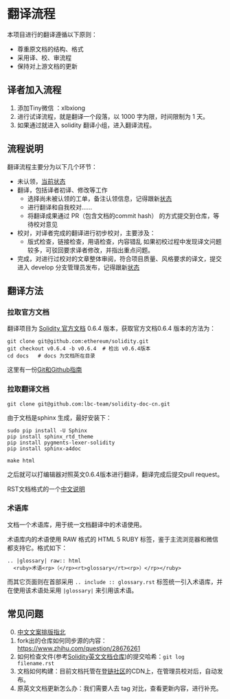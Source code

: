 翻译流程
==================

本项目进行的翻译遵循以下原则：

- 尊重原文档的结构、格式
- 采用译、校、审流程
- 保持对上游文档的更新

## 译者加入流程

1. 添加Tiny微信 ：xlbxiong
2. 进行试译流程，就是翻译一个段落，以 1000 字为限，时间限制为 1 天。
3. 如果通过就进入 solidity 翻译小组，进入翻译流程。


## 流程说明

翻译流程主要分为以下几个环节：
- 未认领，[当前状态](status_cn.md)
- 翻译，包括译者初译、修改等工作
	- 选择尚未被认领的工单，备注认领信息，记得跟新[状态](status_cn.md)
	- 进行翻译和自我校对……
	- 将翻译成果通过 PR（包含文档的commit hash） 的方式提交到仓库，等待校对意见
- 校对，对译者完成的翻译进行初步校对，主要涉及：
	- 版式检查，链接检查，用语检查，内容错乱
  如果初校过程中发现译文问题较多，可驳回要求译者修改，并指出重点问题。
- 完成，对进行过校对的文章整体审阅，符合项目质量、风格要求的译文，提交进入 develop 分支管理员发布，记得跟新[状态](status_cn.md)


## 翻译方法

### 拉取官方文档
翻译项目为 [Solidity 官方文档](https://github.com/ethereum/solidity/) 0.6.4 版本，获取官方文档0.6.4 版本的方法为：

```
git clone git@github.com:ethereum/solidity.git
git checkout v0.6.4 -b v0.6.4  # 检出 v0.6.4版本
cd docs   # docs 为文档所在目录
```

这里有一份[Git和Github指南](https://www.liaoxuefeng.com/wiki/0013739516305929606dd18361248578c67b8067c8c017b000/001373962845513aefd77a99f4145f0a2c7a7ca057e7570000)

### 拉取翻译文档

```
git clone git@github.com:lbc-team/solidity-doc-cn.git
```

由于文档是sphinx 生成，最好安装下：

```
sudo pip install -U Sphinx
pip install sphinx_rtd_theme
pip install pygments-lexer-solidity
pip install sphinx-a4doc

make html

```

之后就可以打编辑器对照英文0.6.4版本进行翻译，翻译完成后提交pull request。

RST文档格式的一个[中文说明](http://www.cnblogs.com/seayxu/p/5603876.html)

### 术语库
文档一个术语库，用于统一文档翻译中的术语使用。

术语库内的术语使用 RAW 格式的 HTML 5 RUBY 标签，鉴于主流浏览器和微信都支持它。格式如下：

```
.. |glossary| raw:: html
  <ruby>术语<rp>（</rp><rt>glossary</rt><rp>）</rp></ruby>
```

而其它页面则在首部采用 `.. include :: glossary.rst` 标签统一引入术语库，并在使用该术语处采用 `|glossary|` 来引用该术语。


## 常见问题

0. [中文文案排版指北](https://github.com/mzlogin/chinese-copywriting-guidelines)
1. fork出的仓库如何同步源的内容：https://www.zhihu.com/question/28676261
2. 如何检查文件(参考[Solidity英文文档仓库](https://github.com/ethereum/solidity))的提交哈希：`git log filename.rst`
3. 文档如何构建：目前文档托管在[登链社区](https://learnblockchain.cn/docs/solidity/)的CDN上，在管理员校对后，自动发布。
4. 原英文文档更新怎么办：我们需要人去 tag 对比，查看更新内容，进行补充。


